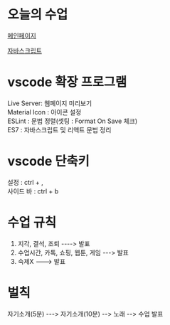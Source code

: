 # 오늘의 수업
 [메인페이지](https://skadbstj12.github.io/class2024/)   

 [자바스크립트](https://skadbstj12.github.io/class2024/javascript/index.html)   

# vscode 확장 프로그램
Live Server: 웹페이지 미리보기   
Material Icon : 아이콘 설정   
ESLint : 문법 정렬(셋팅 : Format On Save 체크)   
ES7 : 자바스크립트 및 리액트 문법 정리   

# vscode 단축키
설정 : ctrl + ,   
사이드 바 : ctrl + b   


# 수업 규칙
1. 지각, 결석, 조퇴 ----> 발표
2. 수업시간, 카톡, 쇼핑, 웹툰, 게임 ---> 발표
3. 숙제X ---> 발표

# 벌칙
자기소개(5분) ---> 자기소개(10분) --> 노래 --> 수업 발표

